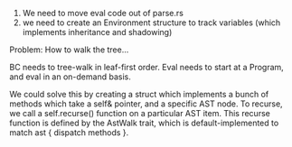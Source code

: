 1. We need to move eval code out of parse.rs
2. we need to create an Environment structure to track variables (which implements inheritance and shadowing)

Problem: How to walk the tree...

BC needs to tree-walk in leaf-first order.
Eval needs to start at a Program, and eval in an on-demand basis.

We could solve this by creating a struct which implements a bunch of methods which take a self& pointer, and a specific AST node. To recurse, we call a self.recurse() function on a particular AST item. This recurse function is defined by the AstWalk trait, which is default-implemented to match ast { dispatch methods }.
